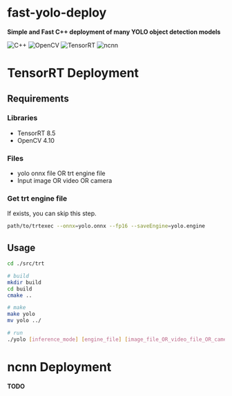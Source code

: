 # fast-yolo-deploy
**Simple and Fast C++ deployment of many YOLO object detection models**  
  
![C++](https://img.shields.io/badge/language-C%2B%2B-f34b7d?logo=c%2B%2B)
![OpenCV](https://img.shields.io/badge/library-OpenCV-5c3ee8?logo=opencv)
![TensorRT](https://img.shields.io/badge/library-TensorRT-76b900?logo=tensorrt)
![ncnn](https://img.shields.io/badge/library-ncnn-616161?logo=ncnn)

# TensorRT Deployment
## Requirements
### Libraries
- TensorRT 8.5
- OpenCV 4.10
### Files
- yolo onnx file OR trt engine file
- Input image OR video OR camera

### Get trt engine file
If exists, you can skip this step.
```bash
path/to/trtexec --onnx=yolo.onnx --fp16 --saveEngine=yolo.engine
```

## Usage
```bash
cd ./src/trt

# build
mkdir build
cd build
cmake ..

# make
make yolo
mv yolo ../

# run
./yolo [inference_mode] [engine_file] [image_file_OR_video_file_OR_camera_index]
```

# ncnn Deployment
**TODO**